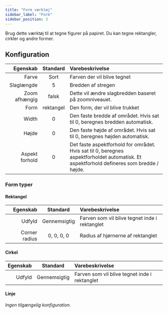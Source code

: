 ```yaml
---
title: "Form værktøj"
sidebar_label: "Form"
sidebar_position: 3
---
```



Brug dette værktøj til at tegne figurer på papiret. Du kan tegne rektangler, cirkler og andre former.

## Konfiguration

|       Egenskab | Standard  | Varebeskrivelse                                                                                                                          |
| --------------:|:---------:|:---------------------------------------------------------------------------------------------------------------------------------------- |
|          Farve |   Sort    | Farven der vil blive tegnet                                                                                                              |
|     Slaglængde |     5     | Bredden af stregen                                                                                                                       |
|  Zoom afhængig |   falsk   | Dette vil ændre slagbredden baseret på zoomniveauet.                                                                                     |
|           Form | rektangel | Den form, der vil blive trukket                                                                                                          |
|          Width |     0     | Den faste bredde af området. Hvis sat til 0, beregnes bredden automatisk.                                                                |
|          Højde |     0     | Den faste højde af området. Hvis sat til 0, beregnes højden automatisk.                                                                  |
| Aspekt forhold |     0     | Det faste aspektforhold for området. Hvis sat til 0, beregnes aspektforholdet automatisk. Et aspektforhold defineres som bredde / højde. |

### Form typer

#### Rektangel

|      Egenskab |   Standard   | Varebeskrivelse                               |
| -------------:|:------------:|:--------------------------------------------- |
|        Udfyld | Gennemsigtig | Farven som vil blive tegnet inde i rektanglet |
| Corner radius |  0, 0, 0, 0  | Radius af hjørnerne af rektanglet             |

#### Cirkel

| Egenskab |   Standard   | Varebeskrivelse                               |
| --------:|:------------:|:--------------------------------------------- |
|   Udfyld | Gennemsigtig | Farven som vil blive tegnet inde i rektanglet |

#### Linje

*Ingen tilgængelig konfiguration.*
